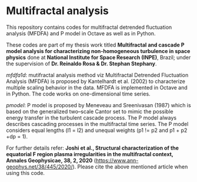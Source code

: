 # Multifractal analysis

This repository contains codes for multifractal detrended fluctuation analysis (MFDFA) and P model in Octave as well as in Python. 

These codes are part of my thesis work titled 
**Multifractal and cascade P model analysis for characterizing non-homogeneous turbulence in space physics**
done at **National Institute for Space Research (INPE)**, Brazil; 
under the supervision of __Dr. Reinaldo Rosa & Dr. Stephan Stephany__.

_mfdfa1d_: 
mutifractal analysis method viz Multifractal Detrended Fluctuation Analysis (MFDFA) is proposed by 
Kantelhardt et al. (2002) to characterize multiple scaling behavior in the data.
MFDFA is implemented in Octave and in Python. The code works on one-dimensional time series.

_pmodel_: 
P model is proposed by Meneveau and Sreenivasan (1987) which is based on the generalized two–scale Cantor set 
to mimic the possible energy transfer in the turbulent cascade process. The P model always describes cascading processes in the
multifractal time series. The P model considers equal lengths (l1 = l2) and unequal weights (p1 != p2 and p1 + p2 +dp = 1). 

For further details refer: 
**Joshi et al., Structural characterization of the equatorial F region plasma irregularities in the multifractal context,
Annales Geophysicae, 38, 2, 2020** (https://www.ann-geophys.net/38/445/2020/).
Please cite the above mentioned article when using this code. 
